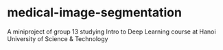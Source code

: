 # medical-image-segmentation
A miniproject of group 13 studying Intro to Deep Learning course at Hanoi University of Science &amp; Technology
